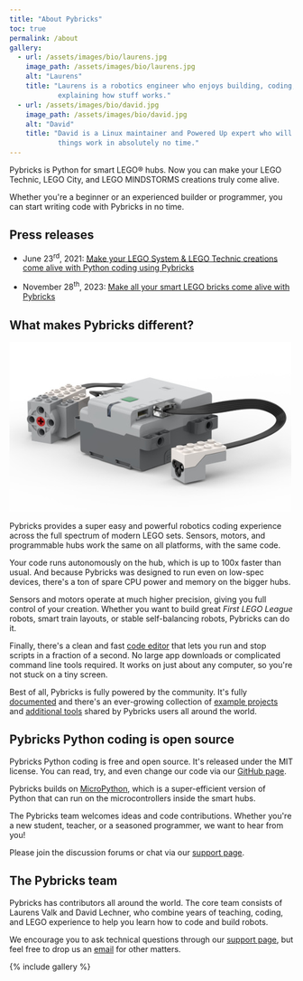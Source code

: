 ```yaml
---
title: "About Pybricks"
toc: true
permalink: /about
gallery:
  - url: /assets/images/bio/laurens.jpg
    image_path: /assets/images/bio/laurens.jpg
    alt: "Laurens"
    title: "Laurens is a robotics engineer who enjoys building, coding, and
            explaining how stuff works."
  - url: /assets/images/bio/david.jpg
    image_path: /assets/images/bio/david.jpg
    alt: "David"
    title: "David is a Linux maintainer and Powered Up expert who will make
            things work in absolutely no time."
---
```


Pybricks is Python for smart LEGO® hubs. Now you can make your LEGO Technic,
LEGO City, and LEGO MINDSTORMS creations truly come alive.

Whether you're a beginner or an experienced builder or programmer, you can
start writing code with Pybricks in no time.

## Press releases

- June 23<sup>rd</sup>, 2021: [Make your LEGO System & LEGO Technic creations come alive with Python coding using Pybricks](2021-06-23-lego-system-technic-python)

- November 28<sup>th</sup>, 2023: [Make all your smart LEGO bricks come alive with Pybricks](new-pybricks-blocks)

## What makes Pybricks different?

![](/assets/images/home-compatibility.jpg)

Pybricks provides a super easy and powerful robotics coding experience across
the full spectrum of modern LEGO sets. Sensors, motors, and programmable hubs
work the same on all platforms, with the same code.

Your code runs autonomously on the hub, which is up to 100x faster than usual.
And because Pybricks was designed to run even on low-spec devices, there's
a ton of spare CPU power and memory on the bigger hubs.

Sensors and motors operate at much higher precision, giving you full
control of your creation. Whether you want to build great *First LEGO League*
robots, smart train layouts, or stable self-balancing robots, Pybricks can
do it.

Finally, there's a clean and fast [code editor](https://code.pybricks.com)
that lets you run and stop scripts in a fraction of a second. No large app
downloads or complicated command line tools required. It works on just about
any computer, so you're not stuck on a tiny screen.

Best of all, Pybricks is fully powered by the community. It's fully
[documented](https://docs.pybricks.com/en/latest/) and there's an ever-growing
collection of [example projects](https://pybricks.com/projects/)
and [additional tools](https://github.com/pybricks)
shared by Pybricks users all around the world.

## Pybricks Python coding is open source

Pybricks Python coding is free and open source. It's released under the MIT
license. You can read, try, and even change our code via our [GitHub
page](https://github.com/pybricks/).

Pybricks builds on [MicroPython](http://micropython.org/), which is a
super-efficient version of Python that can run on the microcontrollers
inside the smart hubs.

The Pybricks team welcomes ideas and code contributions. Whether you're a new
student, teacher, or a seasoned programmer, we want to hear from you!

Please join the discussion forums or chat via
our [support page](https://github.com/pybricks/support).

## The Pybricks team

Pybricks has contributors all around the world. The core team consists of
Laurens Valk and David Lechner, who combine years of teaching, coding, and LEGO
experience to help you learn how to code and build robots.

We encourage you to ask technical questions through
our [support page](https://github.com/pybricks/support), but feel free to
drop us an [email](mailto:team@pybricks.com) for other matters.

{% include gallery %}
